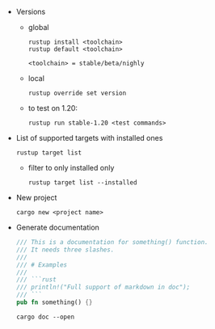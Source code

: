 - Versions

  - global
    ```
    rustup install <toolchain>
    rustup default <toolchain>

    <toolchain> = stable/beta/nighly
    ```

  - local
    ```
    rustup override set version
    ```
    
  - to test on 1.20:
    ```
    rustup run stable-1.20 <test commands>
    ```
    
- List of supported targets with installed ones
  ```
  rustup target list
  ```
  
  - filter to only installed only
    ```
    rustup target list --installed
    ```
    
- New project
  ```
  cargo new <project name>
  ```
  
- Generate documentation
  ```rust
  /// This is a documentation for something() function.
  /// It needs three slashes.
  ///
  /// # Examples
  /// 
  /// ```rust
  /// println!("Full support of markdown in doc");
  /// ```
  pub fn something() {}
  ```

  ```
  cargo doc --open
  ```
